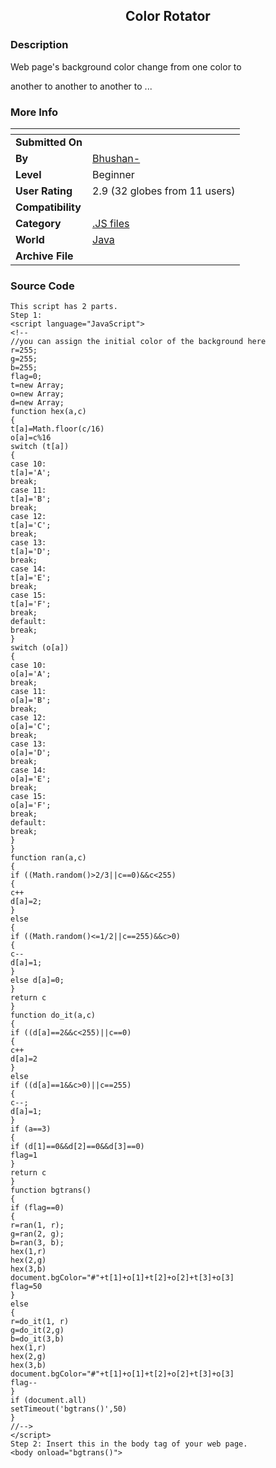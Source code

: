 ﻿<div align="center">

## Color Rotator


</div>

### Description

Web page's background color change from one color to

another to another to another to ...
 
### More Info
 


<span>             |<span>
---                |---
**Submitted On**   |
**By**             |[Bhushan\-](https://github.com/Planet-Source-Code/PSCIndex/blob/master/ByAuthor/bhushan.md)
**Level**          |Beginner
**User Rating**    |2.9 (32 globes from 11 users)
**Compatibility**  |
**Category**       |[\.JS files](https://github.com/Planet-Source-Code/PSCIndex/blob/master/ByCategory/js-files__2-77.md)
**World**          |[Java](https://github.com/Planet-Source-Code/PSCIndex/blob/master/ByWorld/java.md)
**Archive File**   |[](https://github.com/Planet-Source-Code/bhushan-color-rotator__2-3142/archive/master.zip)





### Source Code

```
This script has 2 parts.
Step 1:
<script language="JavaScript">
<!--
//you can assign the initial color of the background here
r=255;
g=255;
b=255;
flag=0;
t=new Array;
o=new Array;
d=new Array;
function hex(a,c)
{
t[a]=Math.floor(c/16)
o[a]=c%16
switch (t[a])
{
case 10:
t[a]='A';
break;
case 11:
t[a]='B';
break;
case 12:
t[a]='C';
break;
case 13:
t[a]='D';
break;
case 14:
t[a]='E';
break;
case 15:
t[a]='F';
break;
default:
break;
}
switch (o[a])
{
case 10:
o[a]='A';
break;
case 11:
o[a]='B';
break;
case 12:
o[a]='C';
break;
case 13:
o[a]='D';
break;
case 14:
o[a]='E';
break;
case 15:
o[a]='F';
break;
default:
break;
}
}
function ran(a,c)
{
if ((Math.random()>2/3||c==0)&&c<255)
{
c++
d[a]=2;
}
else
{
if ((Math.random()<=1/2||c==255)&&c>0)
{
c--
d[a]=1;
}
else d[a]=0;
}
return c
}
function do_it(a,c)
{
if ((d[a]==2&&c<255)||c==0)
{
c++
d[a]=2
}
else
if ((d[a]==1&&c>0)||c==255)
{
c--;
d[a]=1;
}
if (a==3)
{
if (d[1]==0&&d[2]==0&&d[3]==0)
flag=1
}
return c
}
function bgtrans()
{
if (flag==0)
{
r=ran(1, r);
g=ran(2, g);
b=ran(3, b);
hex(1,r)
hex(2,g)
hex(3,b)
document.bgColor="#"+t[1]+o[1]+t[2]+o[2]+t[3]+o[3]
flag=50
}
else
{
r=do_it(1, r)
g=do_it(2,g)
b=do_it(3,b)
hex(1,r)
hex(2,g)
hex(3,b)
document.bgColor="#"+t[1]+o[1]+t[2]+o[2]+t[3]+o[3]
flag--
}
if (document.all)
setTimeout('bgtrans()',50)
}
//-->
</script>
Step 2: Insert this in the body tag of your web page.
<body onload="bgtrans()">
```

